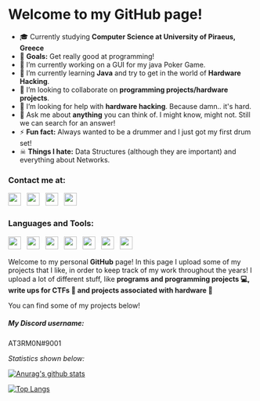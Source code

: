 # Welcome to my GitHub page!

- 🎓 Currently studying <b>Computer Science at University of Piraeus, Greece</b>
- 🚩 <b>Goals:</b> Get really good at programming!
- 🔭 I’m currently working on a GUI for my java Poker Game.
- 🌱 I’m currently learning <b>Java</b> and try to get in the world of <b>Hardware Hacking</b>.
- 👯 I’m looking to collaborate on <b>programming projects/hardware projects</b>.
- 🤔 I’m looking for help with <b>hardware hacking</b>. Because damn.. it's hard.
- 💬 Ask me about <b>anything</b> you can think of. I might know, might not. Still we can search for an answer!
- ⚡ <b>Fun fact:</b> Always wanted to be a drummer and I just got my first drum set!
- ☠  <b>Things I hate:</b> Data Structures (although they are important) and everything about Networks.

### Contact me at:
<p><a href="mailto:john.athanasopoulos.dim@gmail.com"><img src="https://cdn.jsdelivr.net/npm/simple-icons@3.5.0/icons/gmail.svg" width="26px" height="26px"></a><img src="https://github.com/John-Athanasopoulos/Java-Poker/blob/master/Photos/blank.jpg" width="12px" height="12px"><a href="https://www.instagram.com/giannis_.athanasopoulos/"><img src="https://cdn.jsdelivr.net/npm/simple-icons@3.5.0/icons/instagram.svg" width="26px" height="26px"></a><img src="https://github.com/John-Athanasopoulos/Java-Poker/blob/master/Photos/blank.jpg" width="12px" height="26px"><a href="#discord"><img src="https://cdn.jsdelivr.net/npm/simple-icons@3.5.0/icons/discord.svg" width="26px" height="26px"></a><img src="https://github.com/John-Athanasopoulos/Java-Poker/blob/master/Photos/blank.jpg" width="12px" height="26px"><a href="https://www.facebook.com/profile.php?id=100004092593664"><img src="https://cdn.jsdelivr.net/npm/simple-icons@3.5.0/icons/facebook.svg" width="26px" height="26px"></a></p>

### Languages and Tools:

<p><img src="https://cdn.jsdelivr.net/npm/simple-icons@3.5.0/icons/cplusplus.svg" width="26px" height="26px"><img src="https://github.com/John-Athanasopoulos/Java-Poker/blob/master/Photos/blank.jpg" width="12px" height="12px"><img src="https://cdn.jsdelivr.net/npm/simple-icons@3.5.0/icons/python.svg" width="26px" height="26px"><img src="https://github.com/John-Athanasopoulos/Java-Poker/blob/master/Photos/blank.jpg" width="12px" height="12px"><img src="https://cdn.jsdelivr.net/npm/simple-icons@3.5.0/icons/java.svg" width="26px" height="26px"><img src="https://github.com/John-Athanasopoulos/Java-Poker/blob/master/Photos/blank.jpg" width="12px" height="12px"><img src="https://cdn.jsdelivr.net/npm/simple-icons@3.5.0/icons/arduino.svg" width="26px" height="26px"><img src="https://github.com/John-Athanasopoulos/Java-Poker/blob/master/Photos/blank.jpg" width="12px" height="12px"><img src="https://cdn.jsdelivr.net/npm/simple-icons@3.5.0/icons/intellijidea.svg" width="26px" height="26px"><img src="https://github.com/John-Athanasopoulos/Java-Poker/blob/master/Photos/blank.jpg" width="12px" height="12px"><img src="https://cdn.jsdelivr.net/npm/simple-icons@3.5.0/icons/visualstudio.svg" width="26px" height="26px"><img src="https://github.com/John-Athanasopoulos/Java-Poker/blob/master/Photos/blank.jpg" width="12px" height="12px"><img src="https://cdn.jsdelivr.net/npm/simple-icons@3.5.0/icons/github.svg" width="26px" height="26px"></p>

Welcome to my personal <b>GitHub</b> page! In this page I upload some of my projects that I like, in order to keep track of my work throughout the years!
I upload a lot of different stuff, like <b>programs and programming projects 💻, write ups for CTFs 🚩 and projects associated with hardware 🔌</b>

You can find some of my projects below!

<h5><a id="discord"></a><b>My Discord username:</b></h5>
AT3RM0N#9001

<i>Statistics shown below:</i>

[![Anurag's github stats](https://github-readme-stats.vercel.app/api?username=John-Athanasopoulos&show_icons=true&theme=dark)](https://github.com/anuraghazra/github-readme-stats)


[![Top Langs](https://github-readme-stats.vercel.app/api/top-langs/?username=John-Athanasopoulos&layout=compact)](https://github.com/anuraghazra/github-readme-stats)
